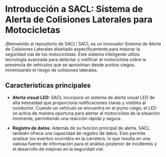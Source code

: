 # Introducción a SACL: Sistema de Alerta de Colisiones Laterales para Motocicletas

¡Bienvenido al repositorio de SACL! SACL es un innovador Sistema de Alerta de Colisiones Laterales diseñado específicamente para mejorar la seguridad vial de los motociclistas. Este sistema inteligente utiliza tecnología avanzada para detectar y notificar al motociclista sobre la presencia de vehículos que se aproximan desde puntos ciegos, minimizando el riesgo de colisiones laterales.

## Características principales

- **Alerta visual LED:** SACL incorpora un sistema de alerta visual LED de alta intensidad que proporciona notificaciones claras y visibles al conductor. Cuando un vehículo se encuentra en el punto ciego, el LED se activa de manera oportuna para alertar al motociclista de la situación inminente, permitiendo una reacción rápida y segura.

- **Registro de datos:** Además de su función principal de alerta, SACL también ofrece una capacidad de registro de datos. Esto permite analizar los eventos ocurridos en la carretera, lo que resulta en una valiosa fuente de información para el análisis posterior de incidentes y el desarrollo de mejoras en la seguridad vial.

